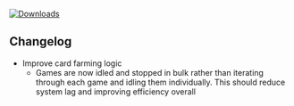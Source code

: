 [![Downloads](https://img.shields.io/github/downloads/zevnda/steam-game-idler/1.7.21/total?style=for-the-badge&logo=github&color=137eb5)](https://github.com/zevnda/steam-game-idler/releases/download/1.7.21/Steam.Game.Idler_1.7.21_x64_en-US.msi)

## Changelog
- Improve card farming logic
  - Games are now idled and stopped in bulk rather than iterating through each game and idling them individually. This should reduce system lag and improving efficiency overall
